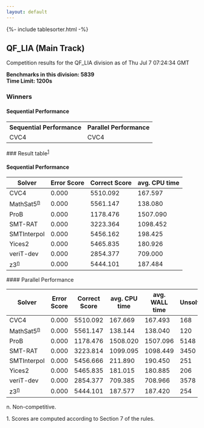 ```yaml
---
layout: default
---
```

{%- include tablesorter.html -%}

##  QF_LIA (Main Track)

Competition results for the QF_LIA division as of Thu Jul 7 07:24:34 GMT

**Benchmarks in this division: 5839**
<br/>
**Time Limit: 1200s**


### Winners
#### Sequential Performance
<table>
<tr>
<th class="center">Sequential Performance</th>
<th class="center">Parallel Performance</th>
</tr>
<tr class="center">
<td>CVC4</td>
<td>CVC4</td>
</tr>
</table>
### Result table<sup><a href="#fn1">1</a></sup>
 




#### Sequential Performance
<table id="sequential" class="result sorted">
<thead>
<tr>
<th class="center">Solver</th>
<th class="center">Error Score</th>
<th class="center">Correct Score</th>
<th class="center">avg. CPU time </th>
</tr>
</thead>
<tr>
<td>CVC4</td>
<td class="right">0.000</td>
<td class="right">5510.092</td>
<td class="right">167.597</td>
</tr>
<tr>
<td>MathSat5<SUP><a href="#fn">n</a></SUP>
</td>
<td class="right">0.000</td>
<td class="right">5561.147</td>
<td class="right">138.080</td>
</tr>
<tr>
<td>ProB</td>
<td class="right">0.000</td>
<td class="right">1178.476</td>
<td class="right">1507.090</td>
</tr>
<tr>
<td>SMT-RAT</td>
<td class="right">0.000</td>
<td class="right">3223.364</td>
<td class="right">1098.452</td>
</tr>
<tr>
<td>SMTInterpol</td>
<td class="right">0.000</td>
<td class="right">5456.162</td>
<td class="right">198.425</td>
</tr>
<tr>
<td>Yices2</td>
<td class="right">0.000</td>
<td class="right">5465.835</td>
<td class="right">180.926</td>
</tr>
<tr>
<td>veriT-dev</td>
<td class="right">0.000</td>
<td class="right">2854.377</td>
<td class="right">709.000</td>
</tr>
<tr>
<td>z3<SUP><a href="#fn">n</a></SUP>
</td>
<td class="right">0.000</td>
<td class="right">5444.101</td>
<td class="right">187.484</td>
</tr>

</table>
#### Parallel Performance
<table id="parallel" class="result sorted">
<thead>
<tr>
<th class="center">Solver</th><th class="center">Error Score</th>
<th class="center">Correct Score</th>
<th class="center">avg. CPU time </th>
<th class="center">avg. WALL time </th>

<th class="center">Unsolved</th>
</tr>
</thead>
<tr>
<td>CVC4</td>
<td class="right">0.000</td>
<td class="right">5510.092</td>
<td class="right">167.669</td>
<td class="right">167.493</td>
<td class="right">168</td>
</tr>
<tr>
<td>MathSat5<SUP><a href="#fn">n</a></SUP>
</td>
<td class="right">0.000</td>
<td class="right">5561.147</td>
<td class="right">138.144</td>
<td class="right">138.040</td>
<td class="right">120</td>
</tr>
<tr>
<td>ProB</td>
<td class="right">0.000</td>
<td class="right">1178.476</td>
<td class="right">1508.020</td>
<td class="right">1507.096</td>
<td class="right">5148</td>
</tr>
<tr>
<td>SMT-RAT</td>
<td class="right">0.000</td>
<td class="right">3223.814</td>
<td class="right">1099.095</td>
<td class="right">1098.449</td>
<td class="right">3450</td>
</tr>
<tr>
<td>SMTInterpol</td>
<td class="right">0.000</td>
<td class="right">5456.666</td>
<td class="right">211.890</td>
<td class="right">190.450</td>
<td class="right">251</td>
</tr>
<tr>
<td>Yices2</td>
<td class="right">0.000</td>
<td class="right">5465.835</td>
<td class="right">181.015</td>
<td class="right">180.885</td>
<td class="right">206</td>
</tr>
<tr>
<td>veriT-dev</td>
<td class="right">0.000</td>
<td class="right">2854.377</td>
<td class="right">709.385</td>
<td class="right">708.966</td>
<td class="right">3578</td>
</tr>
<tr>
<td>z3<SUP><a href="#fn">n</a></SUP>
</td>
<td class="right">0.000</td>
<td class="right">5444.101</td>
<td class="right">187.577</td>
<td class="right">187.420</td>
<td class="right">254</td>
</tr>
</table>
<span id="fn"> n. Non-competitive.</span>

<span id="fn1"> 1. Scores are computed according to Section 7 of the rules.</span>


